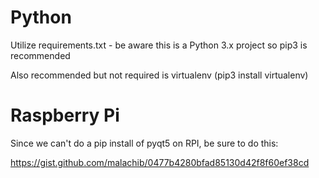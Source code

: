 # Python

Utilize requirements.txt - be aware this is a Python 3.x project so pip3 is recommended

Also recommended but not required is virtualenv (pip3 install virtualenv)

# Raspberry Pi

Since we can't do a pip install of pyqt5 on RPI, be sure to do this:

https://gist.github.com/malachib/0477b4280bfad85130d42f8f60ef38cd
